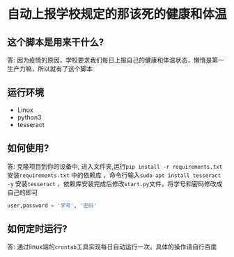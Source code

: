# 自动上报学校规定的那该死的健康和体温

## 这个脚本是用来干什么?
  答: 因为疫情的原因，学校要求我们每日上报自己的健康和体温状态，懒惰是第一生产力嘛，所以就有了这个脚本
## 运行环境
 - Linux
 - python3
 - tesseract
## 如何使用?
 答:  克隆项目到你的设备中, 进入文件夹,运行`pip install -r requirements.txt` 安装`requirements.txt` 中的依赖库 ，命令行输入`sudo apt install tesseract -y` 安装`tesseract` ，依赖库安装完成后修改`start.py`文件，将学号和密码修改成自己的即可

``` python
user,password = '学号', '密码'
```
## 如何定时运行?
 答: 通过linux端的`crontab`工具实现每日自动运行一次，具体的操作请自行百度
